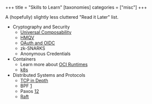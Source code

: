+++
title = "Skills to Learn"
[taxonomies]
categories = ["misc"]
+++

A (hopefully) slightly less cluttered "Read it Later" list.

- Cryptography and Security
  - [Universal Composability](https://eprint.iacr.org/2016/046.pdf)
  - [HMQV](https://eprint.iacr.org/2005/176.pdf)
  - [OAuth and OIDC](https://www.youtube.com/watch?v=GyCL8AJUhww)
  - zk-SNARKS
  - Anonymous Credentials
- Containers
  - Learn more about [OCI Runtimes](https://github.com/opencontainers/runtime-spec/blob/master/spec.md)
  - [k8s](https://kubernetes.io/docs/tutorials/kubernetes-basics/)
- Distributed Systems and Protocols
  - [TCP in Depth](https://www.youtube.com/watch?v=bzja9fQWzdA)
  - BPF [1](https://github.com/iovisor/bcc)
  - Paxos [1](https://lamport.azurewebsites.net/pubs/paxos-simple.pdf)[2](https://www.youtube.com/watch?v=SRsK-ZXTeZ0)
  - [Raft](https://raft.github.io/)
